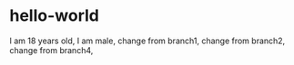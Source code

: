 # hello-world
I am 18 years old,
I am male,
change from branch1,
change from branch2,
change from branch4,